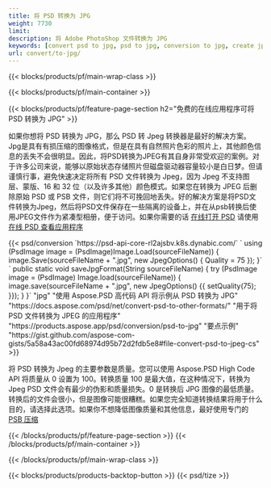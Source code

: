 ```yaml
---
title: 将 PSD 转换为 JPG
weight: 7730
limit: 
description: 将 Adobe PhotoShop 文件转换为 JPG
keywords: [convert psd to jpg, psd to jpg, conversion to jpg, create jpg from psd, print psd as jpg]
url: convert/to-jpg/
---
```


{{< blocks/products/pf/main-wrap-class >}}

{{< blocks/products/pf/main-container >}}

{{< blocks/products/pf/feature-page-section h2="免费的在线应用程序可将 PSD 转换为 JPG" >}}
<p>如果你想将 PSD 转换为 JPG，那么 PSD 转 Jpeg 转换器是最好的解决方案。Jpg是具有有损压缩的图像格式，但是在具有自然照片色彩的照片上，其他颜色信息的丢失不会很明显。因此，将PSD转换为JPEG有其自身非常受欢迎的案例。对于许多公司来说，能够以原始状态存储照片但磁盘驱动器容量较小是白日梦。但请谨慎行事，避免快速决定将所有 PSD 文件转换为 Jpeg，因为 Jpeg 不支持图层、蒙版、16 和 32 位（以及许多其他）颜色模式。如果您在转换为 JPEG 后删除原始 PSD 或 PSB 文件，则它们将不可挽回地丢失。好的解决方案是将PSD文件转换为Jpeg，然后将PSD文件保存在一些隔离的设备上，并在从psb转换后使用JPEG文件作为紧凑型相册，便于访问。如果你需要的话 <a href="/psd/view">在线打开 PSD</a> 请使用 <a href="/psd/view">在线 PSD 查看应用程序</a></p>
{{< psd/conversion `https://psd-api-core-rl2ajsbv.k8s.dynabic.com/` 
`    using (PsdImage image = (PsdImage)Image.Load(sourceFileName))
    {
        image.Save(sourceFileName + ".jpg",  new JpegOptions() { Quality = 75 });
    }` 
`    public static void saveJpgFormat(String sourceFileName) {
        try (PsdImage image = (PsdImage) Image.load(sourceFileName)) {
            image.save(sourceFileName + ".jpg", new JpegOptions() {{
                setQuality(75);
            }});
        }
    }` 
		"jpg" 
"使用 Aspose.PSD 高代码 API 将示例从 PSD 转换为 JPG"  "https://docs.aspose.com/psd/net/convert-psd-to-other-formats/" 
"用于将 PSD 文件转换为 JPEG 的应用程序" "https://products.aspose.app/psd/conversion/psd-to-jpg" 
"要点示例" "https://gist.github.com/aspose-com-gists/5a58a43ac00fd68974d95b72d2fdb5e8#file-convert-psd-to-jpeg-cs" >}}
<p>将 PSD 转换为 Jpeg 的主要参数是质量。您可以使用 Aspose.PSD High Code API 将质量从 0 设置为 100。转换质量 100 是最大值，在这种情况下，转换为 Jpeg PSD 文件会有最少的伪影和质量损失。0 是转换后 JPG 图像的最低质量。转换后的文件会很小，但是图像可能很糟糕。如果您完全知道转换结果将用于什么目的，请选择此选项。如果你不想降低图像质量和其他信息，最好使用专门的 <a href="/psd/reduce-size">PSB 压缩</a></p>
{{< /blocks/products/pf/feature-page-section >}}
{{< /blocks/products/pf/main-container >}}


{{< /blocks/products/pf/main-wrap-class >}}

{{< blocks/products/products-backtop-button >}}
{{< psd/tize >}}
